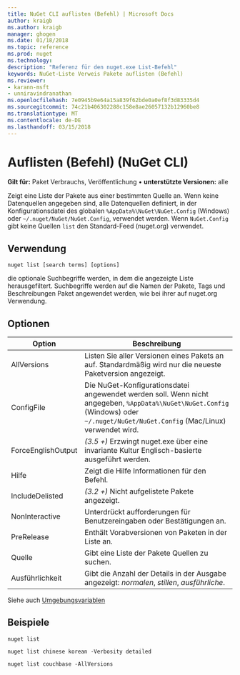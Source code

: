 ```yaml
---
title: NuGet CLI auflisten (Befehl) | Microsoft Docs
author: kraigb
ms.author: kraigb
manager: ghogen
ms.date: 01/18/2018
ms.topic: reference
ms.prod: nuget
ms.technology: 
description: "Referenz für den nuget.exe List-Befehl"
keywords: NuGet-Liste Verweis Pakete auflisten (Befehl)
ms.reviewer:
- karann-msft
- unniravindranathan
ms.openlocfilehash: 7e0945b9e64a15a839f62bde0a0ef8f3d83335d4
ms.sourcegitcommit: 74c21b406302288c158e8ae26057132b12960be8
ms.translationtype: MT
ms.contentlocale: de-DE
ms.lasthandoff: 03/15/2018
---
```

# <a name="list-command-nuget-cli"></a>Auflisten (Befehl) (NuGet CLI)

**Gilt für:** Paket Verbrauchs, Veröffentlichung &bullet; **unterstützte Versionen:** alle

Zeigt eine Liste der Pakete aus einer bestimmten Quelle an. Wenn keine Datenquellen angegeben sind, alle Datenquellen definiert, in der Konfigurationsdatei des globalen `%AppData%\NuGet\NuGet.Config` (Windows) oder `~/.nuget/NuGet/NuGet.Config`, verwendet werden. Wenn `NuGet.Config` gibt keine Quellen `list` den Standard-Feed (nuget.org) verwendet.

## <a name="usage"></a>Verwendung

```cli
nuget list [search terms] [options]
```

die optionale Suchbegriffe werden, in dem die angezeigte Liste herausgefiltert. Suchbegriffe werden auf die Namen der Pakete, Tags und Beschreibungen Paket angewendet werden, wie bei ihrer auf nuget.org Verwendung.

## <a name="options"></a>Optionen

| Option | Beschreibung |
| --- | --- |
| AllVersions | Listen Sie aller Versionen eines Pakets an auf. Standardmäßig wird nur die neueste Paketversion angezeigt. |
| ConfigFile | Die NuGet-Konfigurationsdatei angewendet werden soll. Wenn nicht angegeben, `%AppData%\NuGet\NuGet.Config` (Windows) oder `~/.nuget/NuGet/NuGet.Config` (Mac/Linux) verwendet wird.|
| ForceEnglishOutput | *(3.5 +)*  Erzwingt nuget.exe über eine invariante Kultur Englisch-basierte ausgeführt werden. |
| Hilfe | Zeigt die Hilfe Informationen für den Befehl. |
| IncludeDelisted | *(3.2 +)*  Nicht aufgelistete Pakete angezeigt. |
| NonInteractive | Unterdrückt aufforderungen für Benutzereingaben oder Bestätigungen an. |
| PreRelease | Enthält Vorabversionen von Paketen in der Liste an. |
| Quelle | Gibt eine Liste der Pakete Quellen zu suchen. |
| Ausführlichkeit | Gibt die Anzahl der Details in der Ausgabe angezeigt: *normalen*, *stillen*, *ausführliche*. |

Siehe auch [Umgebungsvariablen](cli-ref-environment-variables.md)

## <a name="examples"></a>Beispiele

```cli
nuget list

nuget list chinese korean -Verbosity detailed

nuget list couchbase -AllVersions
```
